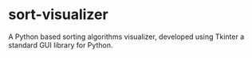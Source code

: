# sort-visualizer

A Python based sorting algorithms visualizer, developed using Tkinter a standard GUI library for Python.
